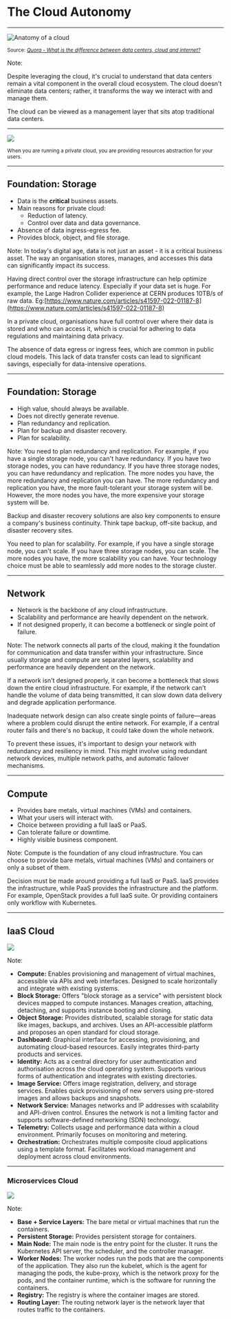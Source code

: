 <!--
.slide: data-background-image="https://cdn.discordapp.com/attachments/1014731784291893308/1109468122513166426/weisswolf_a_anatomization_of_a_cloud_to_show_its_anatomy_420c2ff3-6ff4-43bc-abd7-fa470159afb4.png" data-background-opacity="0.4"
-->


# The Cloud Autonomy

---

![Anatomy of a cloud](https://qph.cf2.quoracdn.net/main-qimg-4b471940b270a18fd534e624f852e852)

<small>Source: [_Quora - What is the difference between data centers, cloud and internet?_](https://www.quora.com/What-is-the-difference-between-data-centers-cloud-and-internet)</small>

Note:

Despite leveraging the cloud, it's crucial to understand that data centers remain a vital component in the overall cloud ecosystem. The cloud doesn't eliminate data centers; rather, it transforms the way we interact with and manage them.

The cloud can be viewed as a management layer that sits atop traditional data centers.

---

![](https://cdn.thenewstack.io/media/2020/06/d9fdb83e-brianimage2.jpg)

<small>When you are running a private cloud, you are providing resources abstraction for your users.</small>

---

## Foundation: Storage

- Data is the **critical** business assets.
- Main reasons for private cloud:
  - Reduction of latency.
  - Control over data and data governance.
- Absence of data ingress-egress fee.
- Provides block, object, and file storage.

Note:
In today's digital age, data is not just an asset - it is a critical business asset. The way an organisation stores, manages, and accesses this data can significantly impact its success.

Having direct control over the storage infrastructure can help optimize performance and reduce latency. Especially if your data set is huge. For example, the Large Hadron Collider experience at CERN produces 10TB/s of raw data. Eg:[https://www.nature.com/articles/s41597-022-01187-8](https://www.nature.com/articles/s41597-022-01187-8)

In a private cloud, organisations have full control over where their data is stored and who can access it, which is crucial for adhering to data regulations and maintaining data privacy.

The absence of data egress or ingress fees, which are common in public cloud models. This lack of data transfer costs can lead to significant savings, especially for data-intensive operations.

---

## Foundation: Storage

- High value, should always be available.
- Does not directly generate revenue.
- Plan redundancy and replication.
- Plan for backup and disaster recovery.
- Plan for scalability.

Note:
You need to plan redundancy and replication. For example, if you have a single storage node, you can't have redundancy. If you have two storage nodes, you can have redundancy. If you have three storage nodes, you can have redundancy and replication. The more nodes you have, the more redundancy and replication you can have. The more redundancy and replication you have, the more fault-tolerant your storage system will be. However, the more nodes you have, the more expensive your storage system will be.

Backup and disaster recovery solutions are also key components to ensure a company's business continuity. Think tape backup, off-site backup, and disaster recovery sites.

You need to plan for scalability. For example, if you have a single storage node, you can't scale. If you have three storage nodes, you can scale. The more nodes you have, the more scalability you can have. Your technology choice must be able to seamlessly add more nodes to the storage cluster.

---

## Network

- Network is the backbone of any cloud infrastructure.
- Scalability and performance are heavily dependent on the network.
- If not designed properly, it can become a bottleneck or single point of failure.

Note:
The network connects all parts of the cloud, making it the foundation for communication and data transfer within your infrastructure. Since usually storage and compute are separated layers, scalability and performance are heavily dependent on the network.

If a network isn't designed properly, it can become a bottleneck that slows down the entire cloud infrastructure. For example, if the network can't handle the volume of data being transmitted, it can slow down data delivery and degrade application performance.

Inadequate network design can also create single points of failure—areas where a problem could disrupt the entire network. For example, if a central router fails and there's no backup, it could take down the whole network.

To prevent these issues, it's important to design your network with redundancy and resiliency in mind. This might involve using redundant network devices, multiple network paths, and automatic failover mechanisms.

---

## Compute

- Provides bare metals, virtual machines (VMs) and containers.
- What your users will interact with.
- Choice between providing a full IaaS or PaaS.
- Can tolerate failure or downtime.
- Highly visible business component.

Note:
Compute is the foundation of any cloud infrastructure. You can choose to provide bare metals, virtual machines (VMs) and containers or only a subset of them.

Decision must be made around providing a full IaaS or PaaS. IaaS provides the infrastructure, while PaaS provides the infrastructure and the platform. For example, OpenStack provides a full IaaS suite. Or providing containers only workflow with Kubernetes.

---
## IaaS Cloud

![](http://netapp.github.io/openstack-deploy-ops-guide/mitaka/content/figures/1/a/images/OpenStack%20Architecture.png)

Note:

- **Compute:** Enables provisioning and management of virtual machines, accessible via APIs and web interfaces. Designed to scale horizontally and integrate with existing systems.
- **Block Storage:** Offers "block storage as a service" with persistent block devices mapped to compute instances. Manages creation, attaching, detaching, and supports instance booting and cloning.
- **Object Storage:** Provides distributed, scalable storage for static data like images, backups, and archives. Uses an API-accessible platform and proposes an open standard for cloud storage.
- **Dashboard:** Graphical interface for accessing, provisioning, and automating cloud-based resources. Easily integrates third-party products and services.
- **Identity:** Acts as a central directory for user authentication and authorisation across the cloud operating system. Supports various forms of authentication and integrates with existing directories.
- **Image Service:** Offers image registration, delivery, and storage services. Enables quick provisioning of new servers using pre-stored images and allows backups and snapshots.
- **Network Service:** Manages networks and IP addresses with scalability and API-driven control. Ensures the network is not a limiting factor and supports software-defined networking (SDN) technology.
- **Telemetry:** Collects usage and performance data within a cloud environment. Primarily focuses on monitoring and metering.
- **Orchestration:** Orchestrates multiple composite cloud applications using a template format. Facilitates workload management and deployment across cloud environments.

---
### Microservices Cloud

![](https://developer.ibm.com/developer/default/blogs/openshift-101-architecture/images/image1.png) <!-- .element width="40%" -->

Note:
- **Base + Service Layers:** The bare metal or virtual machines that run the containers.
- **Persistent Storage:** Provides persistent storage for containers.
- **Main Node:** The main node is the entry point for the cluster. It runs the Kubernetes API server, the scheduler, and the controller manager.
- **Worker Nodes:** The worker nodes run the pods that are the components of the application. They also run the kubelet, which is the agent for managing the pods, the kube-proxy, which is the network proxy for the pods, and the container runtime, which is the software for running the containers.
- **Registry:** The registry is where the container images are stored.
- **Routing Layer:** The routing network layer is the network layer that routes traffic to the containers.
